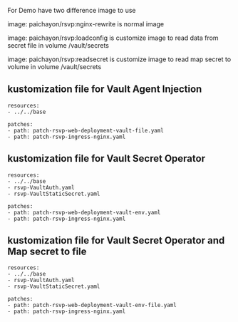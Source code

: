 For Demo have two difference image to use


image: paichayon/rsvp:nginx-rewrite is normal image

image: paichayon/rsvp:loadconfig is customize image to read data from secret file in volume /vault/secrets

image: paichayon/rsvp:readsecret is customize image to read map secret to volume in volume /vault/secrets


##  kustomization file for Vault Agent Injection
```
resources:
- ../../base

patches:
- path: patch-rsvp-web-deployment-vault-file.yaml
- path: patch-rsvp-ingress-nginx.yaml
```



## kustomization file for Vault Secret Operator
```
resources:
- ../../base
- rsvp-VaultAuth.yaml
- rsvp-VaultStaticSecret.yaml

patches:
- path: patch-rsvp-web-deployment-vault-env.yaml
- path: patch-rsvp-ingress-nginx.yaml
```


## kustomization file for Vault Secret Operator and Map secret to file
```
resources:
- ../../base
- rsvp-VaultAuth.yaml
- rsvp-VaultStaticSecret.yaml

patches:
- path: patch-rsvp-web-deployment-vault-env-file.yaml
- path: patch-rsvp-ingress-nginx.yaml
```
